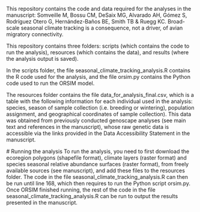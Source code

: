 This repository contains the code and data required for the analyses in the manuscript: Somveille M, Bossu CM, DeSaix MG, Alvarado AH, Gómez S, Rodríguez Otero G, Hernández-Baños BE, Smith TB & Ruegg KC. Broad-scale seasonal climate tracking is a consequence, not a driver, of avian migratory connectivity.

This repository contains three folders: scripts (which contains the code to run the analysis), resources (which contains the data), and results (where the analysis output is saved).

In the scripts folder, the file seasonal_climate_tracking_analysis.R contains the R code used for the analysis, and the file orsim.py contains the Python code used to run the ORSIM model.

The resources folder contains the file data_for_analysis_final.csv, which is a table with the following information for each individual used in the analysis: species, season of sample collection (i.e. breeding or wintering), population assignment, and geographical coordinates of sample collection). This data was obtained from previously conducted genoscape analyses (see main text and references in the manuscript), whose raw genetic data is accessible via the links provided in the Data Accessibility Statement in the manuscript. 

# Running the analysis
To run the analysis, you need to first download the ecoregion polygons (shapefile format), climate layers (raster format) and species seasonal relative abundance surfaces (raster format), from freely available sources (see manuscript), and add these files to the resources folder. The code in the file seasonal_climate_tracking_analysis.R can then be run until line 168, which then requires to run the Python script orsim.py. Once ORSIM finished running, the rest of the code in the file seasonal_climate_tracking_analysis.R can be run to output the results presented in the manuscript.

